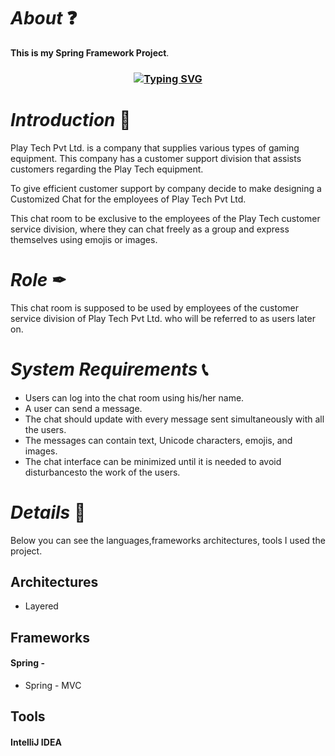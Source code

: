 # *About* ❓
**This is my Spring Framework Project**.

<h3 align="center"><a href="https://git.io/typing-svg" align="center"><img align="center" src="https://readme-typing-svg.herokuapp.com?font=Fira+Code&size=25&duration=4000&center=true&vCenter=true&width=435&lines=Car+Rental+System" alt="Typing SVG" style="max-width:100%" /></a></h3>

# *Introduction* 📝
Play Tech Pvt Ltd. is a company that supplies various types of gaming equipment. This company has a customer support division that assists customers regarding the Play Tech equipment.

To give efficient customer support by company decide to make  designing a Customized Chat for the employees of Play Tech Pvt Ltd.

This chat room to be exclusive to the employees of the Play Tech customer service division, where they can chat freely as a group and express themselves using emojis or images.

# *Role* ✒
This chat room is supposed to be used by employees of the customer service division of Play Tech Pvt Ltd. who will be referred to as users later on.

# *System Requirements* 📞
* Users can log into the chat room using his/her name.
* A user can send a message.
* The chat should update with every message sent simultaneously with all the users.
* The messages can contain text, Unicode characters, emojis, and images.
* The chat interface can be minimized until it is needed to avoid disturbancesto the work of the 
  users.

# *Details* 🔖
Below you can see the languages,frameworks architectures, tools I used  the project.

## Architectures
* Layered 

## Frameworks

#### Spring -  
* Spring - MVC  

## Tools
#### IntelliJ IDEA